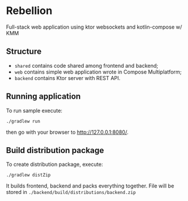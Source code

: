 # Rebellion

Full-stack web application using ktor websockets and kotlin-compose w/ KMM

## Structure

* `shared` contains code shared among frontend and backend;
* `web` contains simple web application wrote in Compose Multiplatform;
* `backend` contains Ktor server with REST API.

## Running application

To run sample execute:

```
./gradlew run
```

then go with your browser to http://127.0.0.1:8080/.

## Build distribution package

To create distribution package, execute:

```
./gradlew distZip
```

It builds frontend, backend and packs everything together.
File will be stored in `./backend/build/distributions/backend.zip`


[compose-mpp]: https://www.jetbrains.com/lp/compose-mpp/

[ktor]: https://ktor.io

